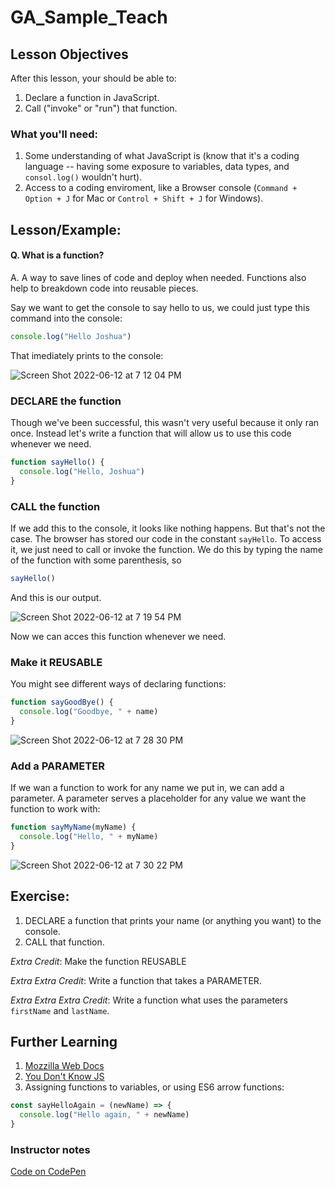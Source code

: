 # GA_Sample_Teach

## Lesson Objectives

After this lesson, your should be able to: 
  1. Declare a function in JavaScript.
  2. Call ("invoke" or "run") that function. 

### What you'll need:
  1. Some understanding of what JavaScript is (know that it's a coding language -- having some exposure to variables, data types, and `consol.log()` wouldn't hurt).
  2. Access to a coding enviroment, like a Browser console (`Command + Option + J` for Mac or `Control + Shift + J` for Windows).

## Lesson/Example:

#### Q. What is a function? 
A. A way to save lines of code and deploy when needed. Functions also help to breakdown code into reusable pieces.

Say we want to get the console to say hello to us, we could just type this command into the console: 
```javascript
console.log("Hello Joshua")
```
That imediately prints to the console: 

![Screen Shot 2022-06-12 at 7 12 04 PM](https://user-images.githubusercontent.com/45159628/173262664-93bbf98f-4a30-4a36-a86a-e710f25da308.png)

### DECLARE the function

Though we've been successful, this wasn't very useful because it only ran once. Instead let's write a function that will allow us to use this code whenever we need. 

```javascript
function sayHello() {
  console.log("Hello, Joshua")
}
```

### CALL the function

If we add this to the console, it looks like nothing happens. But that's not the case. The browser has stored our code in the constant `sayHello`. To access it, we just need to call or invoke the function. We do this by typing the name of the function with some parenthesis, so 

```javascript
sayHello()
```

And this is our output. 

![Screen Shot 2022-06-12 at 7 19 54 PM](https://user-images.githubusercontent.com/45159628/173263153-a069e6c1-d9d3-4817-91ba-80ecf5d900ab.png)

Now we can acces this function whenever we need. 

### Make it REUSABLE

You might see different ways of declaring functions: 

```javascript
function sayGoodBye() {
  console.log("Goodbye, " + name)
}
```

![Screen Shot 2022-06-12 at 7 28 30 PM](https://user-images.githubusercontent.com/45159628/173263794-9d99e9b7-680c-4d9a-b6a1-23a33ce0b9a3.png)

### Add a PARAMETER

If we wan a function to work for any name we put in, we can add a parameter. A parameter serves a placeholder for any value we want the function to work with: 

```javascript
function sayMyName(myName) {
  console.log("Hello, " + myName)
}
```

![Screen Shot 2022-06-12 at 7 30 22 PM](https://user-images.githubusercontent.com/45159628/173263931-631a599b-28ac-4003-bfbb-8411b3b579bd.png)

## Exercise: 

  1. DECLARE a function that prints your name (or anything you want) to the console. 
  2. CALL that function. 
  
*Extra Credit*: Make the function REUSABLE

*Extra Extra Credit*: Write a function that takes a PARAMETER.

*Extra Extra Extra Credit*: Write a function what uses the parameters `firstName` and `lastName`.


## Further Learning

  1. [Mozzilla Web Docs](https://developer.mozilla.org/en-US/docs/Web/JavaScript/Guide/Functions)
  2. [You Don't Know JS](https://github.com/getify/You-Dont-Know-JS/blob/1st-ed/README.md)
  3. Assigning functions to variables, or using ES6 arrow functions: 
  ```javascript
  const sayHelloAgain = (newName) => {
    console.log("Hello again, " + newName)
  }
  ```

### Instructor notes 

[Code on CodePen](https://codepen.io/JMcGehee/pen/poaqNdv)


